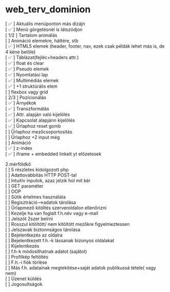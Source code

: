# web_terv_dominion

[ &#9989; ] Aktuális menüponton más dizájn<br/>
[ &#9989; ] Menü görgetésnél is látszódjon<br/>
[ 1/2 ] Tartalom animálás<br/>
[ ] Animáció elemekre, háttére, stb<br/>
[ &#9989; ] HTML5 elemek (header, footer, nav, ezek csak példák lehet más is, de 4 kéne belőle)<br/>
[ &#9989; ] Táblázat(fejléc+headers attr.)<br/>
[ &#9989; ] float és clear<br/>
[ &#9989; ] Pseudo elemek<br/>
[ &#9989; ] Nyomtatási lap<br/>
[ &#9989; ] Multimédiás elemek<br/>
[ &#9989; ] +1 struktúrális elem<br/>
[ ] flexbox vagy grid<br/>
[ 2/3 ] Pozícionálás<br/>
[ &#9989; ] Árnyékok<br/>
[ &#9989; ] Transzformálás<br/>
[ &#9989; ] Attr. alapján való kijelölés<br/>
[ &#9989; ] Kapcsolat alapjánn kijelölés<br/>
[ &#9989; ] Űrlaphoz reset gomb<br/>
[ ] Űrlaphoz mezőcsoportosítás<br/>
[ ] Űrlaphoz +2 input még<br/>
[ ] Animáció <br/>
[ &#9989; ] z-index <br/>
[ &#9989; ] iframe + embedded linkelt yt előzetesek

2.mérföldkő<br/>
[ ] 5 részletes kidolgozott php<br/>
[ ] Adattovábbítás HTTP POST-tal<br/>
[ ] Intuitív inputok, azaz jelzik hol mit kér<br/>
[ ] GET paraméter<br/>
[ ] OOP<br/>
[ ] Sütik értelmes használata<br/>
[ ] Regisztráció-->adatok tárolása<br/>
[ ] Űrlapmező kitöltés szerveroldalon ellenőrizni<br/>
[ ] Kezelje ha van foglalt f.h.név vagy e-mail<br/>
[ ] Jelszót 2szer beírni<br/>
[ ] Rosszul kitöltött/ nem kitöltött mezőkre figyelmeztessen<br/>
[ ] Jelszavak biztonnságos tárolása<br/>
[ ] Bejelentkezés az oldalra<br/>
[ ] Bejelentkezett f.h.-k lássanak bizonyos oldalakat<br/>
[ ] Kijelentkezés<br/>
[ ] f.h-k módosíthatnak adatot (sajátot)<br/>
[ ] Profilkép feltöltés<br/>
[ ] F.h.-i fiók törlése<br/>
[ ] Más f.h. adatainak megtekitése+saját adatok publikussá tétele( vagy nem)<br/>
[ ] Üzenet küldés<br/>
[ ] Jogosultságok<br/>
